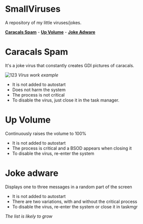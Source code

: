 # SmallViruses
A repository of my little viruses/jokes.

[**Caracals Spam**](https://github.com/EZIKALEXANDR/SmallViruses?tab=readme-ov-file#caracal-spam) - [**Up Volume**](https://github.com/EZIKALEXANDR/SmallViruses?tab=readme-ov-file#up-volume) - [**Joke Adware**](https://github.com/EZIKALEXANDR/SmallViruses?tab=readme-ov-file#up-volume)
# Caracals Spam 
It's a joke virus that constantly creates GDI pictures of caracals.

![123](https://github.com/user-attachments/assets/3a1b5a6d-a537-41d0-92ba-d9b976be6945)
*Virus work example*
- It is not added to autostart
- Does not harm the system
- The process is not critical
- To disable the virus, just close it in the task manager.
# Up Volume
Continuously raises the volume to 100%
- It is not added to autostart
- The process is critical and a BSOD appears when closing it
- To disable the virus, re-enter the system
# Joke adware
Displays one to three messages in a random part of the screen
- It is not added to autostart
- There are two variations, with and without the critical process
- To disable the virus, re-enter the system or close it in taskmgr

*The list is likely to grow*
